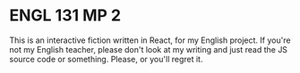 # ENGL 131 MP 2
This is an interactive fiction written in React, for my English project. If you're not my English teacher, please don't look at my writing and just read the JS source code or something. Please, or you'll regret it.

